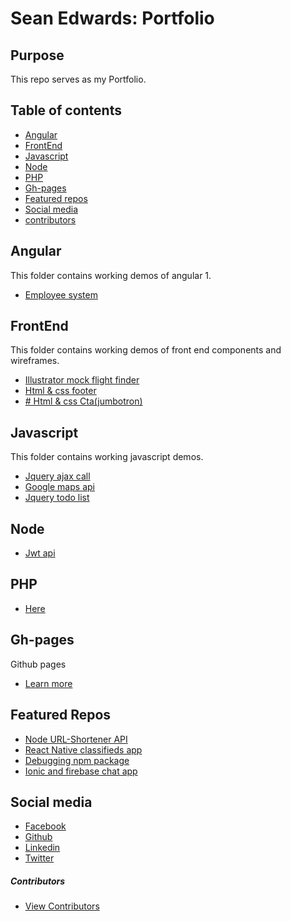 # Sean Edwards: Portfolio

## Purpose
This repo serves as my Portfolio.


## Table of contents

* [Angular](#angular)
* [FrontEnd](#frontend)
* [Javascript](#javascript)
* [Node](#node)
* [PHP](#php)
* [Gh-pages](#gh-pages)
* [Featured repos](#featured-repos)
* [Social media](#social-media)
* [contributors](#contributors)

## Angular

  This folder contains working demos of angular 1.

* [Employee system](https://github.com/seanedw1/Portfolio/tree/master/Angular/Demo1)

## FrontEnd

This folder contains working demos of front end components and wireframes.

* [Illustrator mock flight finder](https://github.com/seanedw1/Portfolio/tree/master/FrontEnd/Component1)
* [Html & css footer](https://github.com/seanedw1/Portfolio/tree/master/FrontEnd/Component2)
* [# Html & css Cta(jumbotron)
](https://github.com/seanedw1/Portfolio/tree/master/FrontEnd/Component3)

## Javascript

This folder contains working javascript demos.

* [Jquery ajax call](https://github.com/seanedw1/Portfolio/tree/master/Javascript/Demo1)
* [Google maps api](https://github.com/seanedw1/Portfolio/tree/master/Javascript/Demo2)
* [Jquery todo list](https://github.com/seanedw1/Portfolio/tree/master/Javascript/Demo3)

## Node
* [Jwt api](https://github.com/seanedw1/Portfolio/tree/master/Node/Demo1)

## PHP
* [Here](https://github.com/seanedw1/Portfolio/tree/master/Php)

## Gh-pages

Github pages
* [Learn more](https://pages.github.com/)


## Featured Repos
* [Node URL-Shortener API](https://github.com/seanedw1/URL-Shortener)
* [React Native classifieds app](https://github.com/seanedw1/FsClass)
* [Debugging npm package](https://github.com/seanedw1/remer)
* [Ionic and firebase chat app](https://github.com/seanedw1/smsapp1)

## Social media

* [Facebook](https://www.facebook.com/Seanedw1/)
* [Github](https://github.com/seanedw1)
* [Linkedin](https://www.linkedin.com/in/sean-edwards-729b2545/)
* [Twitter](https://twitter.com/Seanedw1)



##### Contributors
* [View Contributors](https://github.com/seanedw1/Portfolio/graphs/contributors)
